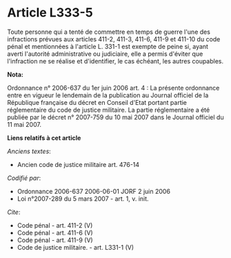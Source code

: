 # Article L333-5

Toute personne qui a tenté de commettre en temps de guerre l'une des infractions prévues aux articles 411-2, 411-3, 411-6,
411-9 et 411-10 du code pénal et mentionnées à l'article L. 331-1 est exempte de peine si, ayant averti l'autorité
administrative ou judiciaire, elle a permis d'éviter que l'infraction ne se réalise et d'identifier, le cas échéant, les
autres coupables.

**Nota:**

Ordonnance n° 2006-637 du 1er juin 2006 art. 4 : La présente ordonnance entre en vigueur le lendemain de la publication au
Journal officiel de la République française du décret en Conseil d'Etat portant partie réglementaire du code de justice
militaire. La partie réglementaire a été publiée par le décret n° 2007-759 du 10 mai 2007 dans le Journal officiel du 11 mai
2007.

**Liens relatifs à cet article**

_Anciens textes_:

  - Ancien code de justice militaire art. 476-14

_Codifié par_:

  - Ordonnance 2006-637 2006-06-01 JORF 2 juin 2006
  - Loi n°2007-289 du 5 mars 2007 - art. 1, v. init.

_Cite_:

  - Code pénal - art. 411-2 (V)
  - Code pénal - art. 411-6 (V)
  - Code pénal - art. 411-9 (V)
  - Code de justice militaire. - art. L331-1 (V)
